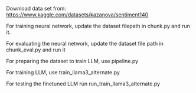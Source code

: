 Download data set from: https://www.kaggle.com/datasets/kazanova/sentiment140

For training neural network, update the dataset filepath in chunk.py and run it.

For evaluating the neural network, update the dataset file path in chunk_eval.py and run it



For preparing the dataset to train LLM, use pipeline.py

For training LLM, use train_llama3_alternate.py

For testing the finetuned LLM run run_train_llama3_alternate.py
